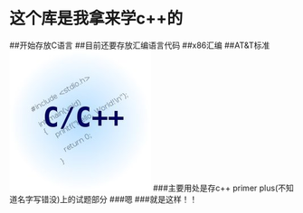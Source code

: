 这个库是我拿来学c++的
===============
##开始存放C语言
##目前还要存放汇编语言代码
##x86汇编
##AT&T标准
![image](https://github.com/mobi12/study/blob/master/cpp.jpg)
###主要用处是存c++ primer plus(不知道名字写错没)上的试题部分
###嗯
###就是这样！！

